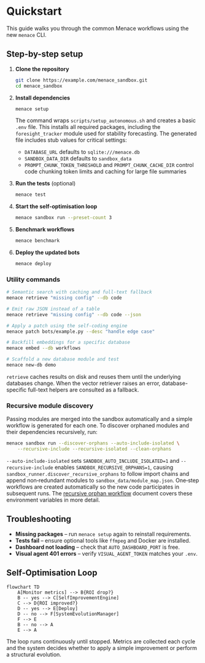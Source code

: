 # Quickstart

This guide walks you through the common Menace workflows using the new `menace` CLI.

## Step-by-step setup

1. **Clone the repository**
   ```bash
   git clone https://example.com/menace_sandbox.git
   cd menace_sandbox
   ```
2. **Install dependencies**
   ```bash
   menace setup
   ```
   The command wraps `scripts/setup_autonomous.sh` and creates a basic `.env` file.
   This installs all required packages, including the `foresight_tracker`
   module used for stability forecasting. The generated file includes stub
   values for critical settings:

   - `DATABASE_URL` defaults to `sqlite:///menace.db`
   - `SANDBOX_DATA_DIR` defaults to `sandbox_data`
   - `PROMPT_CHUNK_TOKEN_THRESHOLD` and `PROMPT_CHUNK_CACHE_DIR` control code
     chunking token limits and caching for large file summaries
3. **Run the tests** (optional)
   ```bash
   menace test
   ```
4. **Start the self‑optimisation loop**
   ```bash
   menace sandbox run --preset-count 3
   ```
5. **Benchmark workflows**
   ```bash
   menace benchmark
   ```
6. **Deploy the updated bots**
   ```bash
   menace deploy
   ```

### Utility commands

```bash
# Semantic search with caching and full-text fallback
menace retrieve "missing config" --db code

# Emit raw JSON instead of a table
menace retrieve "missing config" --db code --json

# Apply a patch using the self-coding engine
menace patch bots/example.py --desc "handle edge case"

# Backfill embeddings for a specific database
menace embed --db workflows

# Scaffold a new database module and test
menace new-db demo
```

`retrieve` caches results on disk and reuses them until the underlying databases change. When the vector retriever raises an error, database-specific full-text helpers are consulted as a fallback.

### Recursive module discovery

Passing modules are merged into the sandbox automatically and a simple
workflow is generated for each one. To discover orphaned modules and their
dependencies recursively, run:

```bash
menace sandbox run --discover-orphans --auto-include-isolated \
    --recursive-include --recursive-isolated --clean-orphans
```

`--auto-include-isolated` sets `SANDBOX_AUTO_INCLUDE_ISOLATED=1` and
`--recursive-include` enables `SANDBOX_RECURSIVE_ORPHANS=1`, causing
`sandbox_runner.discover_recursive_orphans` to follow import chains and append
non‑redundant modules to `sandbox_data/module_map.json`. One‑step workflows are
created automatically so the new code participates in subsequent runs. The
[recursive orphan workflow](recursive_orphan_workflow.md) document covers these
environment variables in more detail.

## Troubleshooting

- **Missing packages** – run `menace setup` again to reinstall requirements.
- **Tests fail** – ensure optional tools like `ffmpeg` and Docker are installed.
- **Dashboard not loading** – check that `AUTO_DASHBOARD_PORT` is free.
- **Visual agent 401 errors** – verify `VISUAL_AGENT_TOKEN` matches your `.env`.

## Self‑Optimisation Loop

```mermaid
flowchart TD
    A[Monitor metrics] --> B{ROI drop?}
    B -- yes --> C[SelfImprovementEngine]
    C --> D{ROI improved?}
    D -- yes --> E[Deploy]
    D -- no --> F[SystemEvolutionManager]
    F --> E
    B -- no --> A
    E --> A
```

The loop runs continuously until stopped. Metrics are collected each cycle and the
system decides whether to apply a simple improvement or perform a structural evolution.

